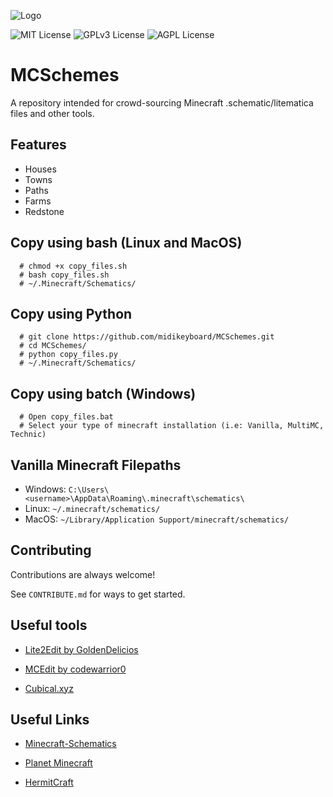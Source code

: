 
![Logo](https://i.postimg.cc/Hsyv1WGn/mcslogo-236x236.png)

![MIT License](https://img.shields.io/badge/Schematics-44-informational)
![GPLv3 License](https://img.shields.io/badge/Saves-0-informational)
![AGPL License](https://img.shields.io/badge/Creators-8-informational)


# MCSchemes

A repository intended for crowd-sourcing Minecraft .schematic/litematica files and other tools.



## Features

- Houses
- Towns
- Paths
- Farms
- Redstone


## Copy using bash (Linux and MacOS)

 
```
  # chmod +x copy_files.sh
  # bash copy_files.sh
  # ~/.Minecraft/Schematics/
```
## Copy using Python

 
```
  # git clone https://github.com/midikeyboard/MCSchemes.git
  # cd MCSchemes/  
  # python copy_files.py
  # ~/.Minecraft/Schematics/
```

## Copy using batch (Windows)

 
```
  # Open copy_files.bat
  # Select your type of minecraft installation (i.e: Vanilla, MultiMC, Technic)
  ```

## Vanilla Minecraft Filepaths
- Windows: `C:\Users\<username>\AppData\Roaming\.minecraft\schematics\`
- Linux: `~/.minecraft/schematics/`
- MacOS: `~/Library/Application Support/minecraft/schematics/`


## Contributing

Contributions are always welcome!

See `CONTRIBUTE.md` for ways to get started.

## Useful tools

- [Lite2Edit by GoldenDelicios](https://github.com/GoldenDelicios/Lite2Edit/releases)  

- [MCEdit by codewarrior0](https://www.mcedit.net/)

- [Cubical.xyz](https://cubical.xyz/)


## Useful Links

- [Minecraft-Schematics](https://www.minecraft-schematics.com)  

- [Planet Minecraft](https://www.planetminecraft.com/)

- [HermitCraft](https://hermitcraft.com/)



